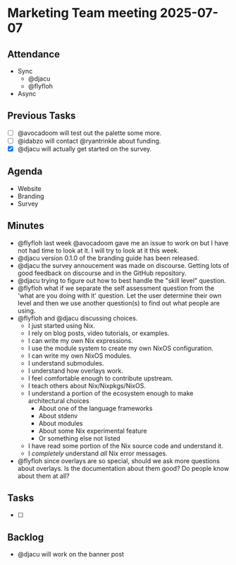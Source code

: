 # Marketing Team meeting 2025-07-07

## Attendance

- Sync
  - @djacu
  - @flyfloh
- Async

## Previous Tasks

- [ ] @avocadoom will test out the palette some more.
- [ ] @idabzo will contact @ryantrinkle about funding.
- [x] @djacu will actually get started on the survey.

## Agenda

- Website
- Branding
- Survey

## Minutes

- @flyfloh last week @avocadoom gave me an issue to work on but I have not had time to look at it. I will try to look at it this week.
- @djacu version 0.1.0 of the branding guide has been released.
- @djacu the survey annoucement was made on discourse. Getting lots of good feedback on discourse and in the GitHub repository.
- @djacu trying to figure out how to best handle the "skill level" question.
- @flyfloh what if we separate the self assessment question from the 'what are you doing with it' question. Let the user determine their own level and then we use another question(s) to find out what people are using.
- @flyfloh and @djacu discussing choices.
  - I just started using Nix.
  - I rely on blog posts, video tutorials, or examples.
  - I can write my own Nix expressions.
  - I use the module system to create my own NixOS configuration.
  - I can write my own NixOS modules.
  - I understand submodules.
  - I understand how overlays work.
  - I feel comfortable enough to contribute upstream.
  - I teach others about Nix/Nixpkgs/NixOS.
  - I understand a portion of the ecosystem enough to make architectural choices
    - About one of the language frameworks
    - About stdenv
    - About modules
    - About some Nix experimental feature
    - Or something else not listed
  - I have read some portion of the Nix source code and understand it.
  - I _completely_ understand _all_ Nix error messages.
- @flyfloh since overlays are so special, should we ask more questions about overlays. Is the documentation about them good? Do people know about them at all?

## Tasks

- [ ]

## Backlog

- @djacu will work on the banner post
